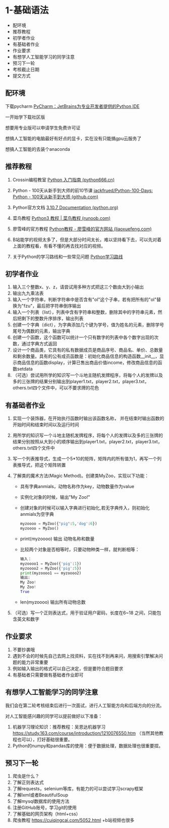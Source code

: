 # 1-基础语法

- 配环境
- 推荐教程
- 初学者作业
- 有基础者作业
- 作业要求
- 有想学人工智能学习的同学注意
- 预习下⼀轮
- 考核截止日期
- 提交方式

## 配环境

下载pycharm [PyCharm：JetBrains为专业开发者提供的Python IDE](https://www.jetbrains.com.cn/pycharm/)

一开始学下载社区版

想要用专业版可以申请学生免费许可证

想搞人工智能的电脑最好有好点的显卡，实在没有只能搞gpu云服务了

想搞人工智能的去装个anaconda

## 推荐教程

1. Crossin编程教室 [Python 入门指南 (python666.cn)](https://python666.cn/cls/lesson/list/)

2. Python - 100天从新手到大师的前10节课 [jackfrued/Python-100-Days: Python - 100天从新手到大师 (github.com)](https://github.com/jackfrued/Python-100-Days)

3. Python官方文档 [3.10.7 Documentation (python.org)](https://docs.python.org/zh-cn/3/)

4. 菜鸟教程 [Python3 教程 | 菜鸟教程 (runoob.com)](https://www.runoob.com/python3/python3-tutorial.html)

5. 廖雪峰的官⽅教程 [Python教程 - 廖雪峰的官方网站 (liaoxuefeng.com)](https://www.liaoxuefeng.com/wiki/1016959663602400)

6. B站能学的视频太多了，但是大部分时间太长，难以坚持看下去，可以先对着上面的教程看，有看不懂的再去找对应的视频。

7. 关于Python的学习路线和一些常见问题 [Python学习路线](https://github.com/liyupi/code-roadmap/blob/main/docs/roadmap/Python学习路线.md)


## 初学者作业

1. 输入三个整数x、y、z，请尝试用多种方式把这三个数由大到小输出
2. 输出九九乘法表
3. 输入一个字符串，判断字符串中是否含有"ol"这个子串，若有把所有的"ol"替换为"fzu"，最后把字符串倒序输出
4. 输入一个列表（list），列表中含有字符串和整数，删除其中的字符串元素，然后把剩下的整数升序排序，输出列表
5. 创建一个字典（dict），为字典添加几个键为学号，值为姓名的元素，删除学号尾号为偶数的元素，输出字典
6. 创建一个函数，这个函数可以统计一个只有数字的列表中各个数字出现的次数，通过字典方式返回
7. 设计一个商品类，它具有的私有数据成员是商品序号、商品名、单价、总数量和剩余数量。具有的公有成员函数是：初始化商品信息的构造函数__init__，显示商品信息的函数display，计算已售出商品价值income，修改商品信息的函数setdata
8. （可选）尝试用所学的知识写一个斗地主随机发牌程序，将每个人的发牌以及多的三张牌的结果分别输出到player1.txt，player2.txt，player3.txt，others.txt四个文件中，可以不要求牌的花色

## 有基础者作业

1. 实现一个装饰器，在开始执行函数时输出该函数名称， 并在结束时输出函数的开始时间和结束时间以及运行时间

2. 用所学的知识写一个斗地主随机发牌程序，将每个人的发牌以及多的三张牌的结果分别按照从大到小的顺序输出到player1.txt，player2.txt，player3.txt，others.txt四个文件中

3. 写一个列表推导式，生成一个5*10的矩阵，矩阵内的所有值为1，再写一个列表推导式，把这个矩阵转置

4. 了解类的魔术方法(Magic Method)。创建类MyZoo，实现以下功能：

    - 具有字典anmials，动物名称作为key，动物数量作为value

    - 实例化对象的时候，输出"My Zoo!" 

    - 创建对象的时候可以输入字典进行初始化,若无字典传入，则初始化anmials为空字典

        ```python
        myzoooo = MyZoo({"pig":5,'dog':6}) 
        myzoooo = MyZoo() 
        ```

        

    -  print(myzoooo) 输出 动物名称和数量

    - 比较两个对象是否相等时，只要动物种类一样，就判断相等： 

        ```python
        输入：
        myzoooo1 = MyZoo({'pig':1})
        myzoooo2 = MyZoo({'pig':5})
        print(myzoooo1 == myzoooo2)
        输出:
        My Zoo!
        My Zoo!
        True
        ```

        

    - len(myzoooo) 输出所有动物总数

5. （可选）写一个正则表达式，用于验证用户密码，长度在6~18 之间，只能包含英文和数字

## 作业要求

1. 不要抄袭哦
2. 遇到不会的时候先自己去网上找资料，实在找不到再来问，用搜索引擎解决问题的能力非常重要
3. 例如输入输出的格式可以自己决定，但是要符合题目要求
4. 有基础者只需要做有基础者作业即可

## 有想学人工智能学习的同学注意

我们会在第二轮考核结束后进行一次面试，进行人工智能方向和后端方向的分流。

对人工智能感兴趣的同学可以提前做好以下准备：

1. 机器学习理论知识：推荐教程：吴恩达机器学习 https://study.163.com/course/introduction/1210076550.htm （当然其他教程也可以），打好基础很重要。
2. Python的numpy和pandas库的使用：便于数据处理，数据处理也很重要捏。

## 预习下⼀轮

1. 爬虫是什么？
2. 了解正则表达式
3. 了解requests，selenium等库，有能力的可以尝试学习scrapy框架
4. 了解lxml或者BeautifulSoup
5. 了解mysql数据库的使用方法
6. 注册GitHub账号，学习git的使用
7. 了解基础的网页架构（html+css）
8. 爬虫教程 https://cuiqingcai.com/5052.html +b站视频也很多

